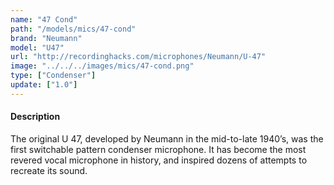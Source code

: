 ```yaml
---
name: "47 Cond"
path: "/models/mics/47-cond"
brand: "Neumann"
model: "U47"
url: "http://recordinghacks.com/microphones/Neumann/U-47"
image: "../../../images/mics/47-cond.png"
type: ["Condenser"]
update: ["1.0"]
---
```

#### Description
The original U 47, developed by Neumann in the mid-to-late 1940’s, was the first switchable pattern condenser microphone. It has become the most revered vocal microphone in history, and inspired dozens of attempts to recreate its sound.